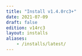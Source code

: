 ```yaml
---
title: "Install v1.4.0rc3+"
date: 2021-07-09
draft: false
edition: v14rc3
layout: installs
aliases:
    - /installs/latest/
---
```


